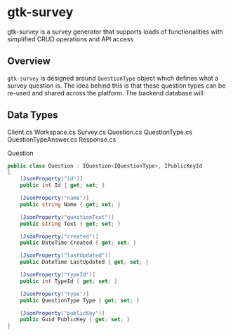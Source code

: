 # gtk-survey
gtk-survey is a survey generator that supports loads of functionalities with simplified CRUD operations and API access

## Overview
`gtk-survey` is designed around `QuestionType` object which defines what a survey question is.
The idea behind this is that these question types can be re-used and shared across the platform.
The backend database will 

## Data Types
Client.cs
Workspace.cs
Survey.cs
Question.cs
QuestionType.cs
QuestionTypeAnswer.cs
Response.cs

Question
```csharp
public class Question : IQuestion<IQuestionType>, IPublicKeyId
{
	[JsonProperty("id")]
    public int Id { get; set; }

    [JsonProperty("name")]
    public string Name { get; set; }

    [JsonProperty("questionText")]
    public string Text { get; set; }

    [JsonProperty("created")]
    public DateTime Created { get; set; }

    [JsonProperty("lastUpdated")]
    public DateTime LastUpdated { get; set; }

    [JsonProperty("typeId")]
    public int TypeId { get; set; }

    [JsonProperty("type")]
    public QuestionType Type { get; set; }

    [JsonProperty("publicKey")]
    public Guid PublicKey { get; set; }
}
```